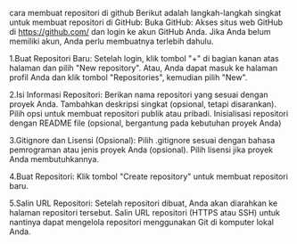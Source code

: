 cara membuat repositori di github
Berikut adalah langkah-langkah singkat untuk membuat repositori di GitHub: Buka GitHub: Akses situs web GitHub di https://github.com/ dan login ke akun GitHub Anda. Jika Anda belum memiliki akun, Anda perlu membuatnya terlebih dahulu.

1.Buat Repositori Baru:
Setelah login, klik tombol "+" di bagian kanan atas halaman dan pilih "New repository". Atau, Anda dapat masuk ke halaman profil Anda dan klik tombol "Repositories", kemudian pilih "New".

2.Isi Informasi Repositori:
Berikan nama repositori yang sesuai dengan proyek Anda. Tambahkan deskripsi singkat (opsional, tetapi disarankan). Pilih opsi untuk membuat repositori publik atau pribadi. Inisialisasi repositori dengan README file (opsional, bergantung pada kebutuhan proyek Anda)

3.Gitignore dan Lisensi (Opsional):
Pilih .gitignore sesuai dengan bahasa pemrograman atau jenis proyek Anda (opsional). Pilih lisensi jika proyek Anda membutuhkannya.

4.Buat Repositori:
Klik tombol "Create repository" untuk membuat repositori baru.

5.Salin URL Repositori:
Setelah repositori dibuat, Anda akan diarahkan ke halaman repositori tersebut. Salin URL repositori (HTTPS atau SSH) untuk nantinya dapat mengelola repositori menggunakan Git di komputer lokal Anda.
